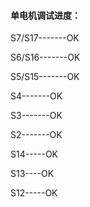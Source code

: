 #### 单电机调试进度：

S7/S17-------OK

S6/S16-------OK

S5/S15-------OK

S4-------OK

S3-------OK

S2-------OK

S14-----OK

S13----OK

S12-----OK





